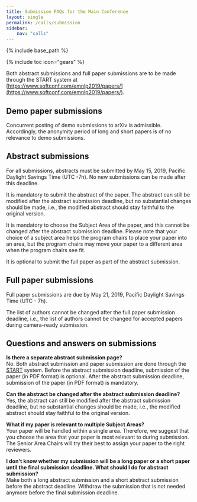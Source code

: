 ```yaml
---
title: Submission FAQs for the Main Conference
layout: single
permalink: /calls/submission
sidebar: 
    nav: "calls"
---
```

{% include base_path %}

{% include toc icon="gears" %}

Both abstract submissions and full paper submissions are to be made through the START system at [https://www.softconf.com/emnlp2019/papers/](https://www.softconf.com/emnlp2019/papers/).


## Demo paper submissions

Concurrent posting of demo submissions to arXiv is admissible. Accordingly, the anonymity period of long and short papers is of no relevance to demo submissions. 


## Abstract submissions

For all submissions, abstracts must be submitted by May 15, 2019, Pacific Daylight Savings Time (UTC -7h). No new submissions can be made after this deadline.

It is mandatory to submit the abstract of the paper. The abstract can still be modified after the abstract submission deadline, but no substantial changes should be made, i.e., the modified abstract should stay faithful to the original version.

It is mandatory to choose the Subject Area of the paper, and this cannot be changed after the abstract submission deadline. Please note that your choice of a subject area helps the program chairs to place your paper into an area, but the program chairs may move your paper to a different area when the program chairs see fit.

It is optional to submit the full paper as part of the abstract submission.


## Full paper submissions

Full paper submissions are due by May 21, 2019, Pacific Daylight Savings Time (UTC - 7h).

The list of authors cannot be changed after the full paper submission deadline, i.e., the list of authors cannot be changed for accepted papers during camera-ready submission.


## Questions and answers on submissions

<b>Is there a separate abstract submission page?</b><br>
No. Both abstract submission and paper submission are done through the [START](https://www.softconf.com/emnlp2019/papers/) system. Before the abstract submission deadline, submission of the paper (in PDF format) is optional. After the abstract submission deadline, submission of the paper (in PDF format) is mandatory.

<b>Can the abstract be changed after the abstract submission deadline?</b><br>
Yes, the abstract can still be modified after the abstract submission deadline, but no substantial changes should be made, i.e., the modified abstract should stay faithful to the original version.

<b>What if my paper is relevant to multiple Subject Areas?</b><br> 
Your paper will be handled within a single area. Therefore, we suggest that you choose the area that your paper is most relevant to during submission. The Senior Area Chairs will try their best to assign your paper to the right reviewers.

<b>I don't know whether my submission will be a long paper or a short paper until the final submission deadline. What should I do for abstract submission?</b><br>
Make both a long abstract submission and a short abstract submission before the abstract deadline. Withdraw the submission that is not needed anymore before the final submission deadline.



